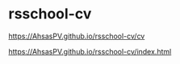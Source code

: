 # rsschool-cv
https://AhsasPV.github.io/rsschool-cv/cv

https://AhsasPV.github.io/rsschool-cv/index.html

